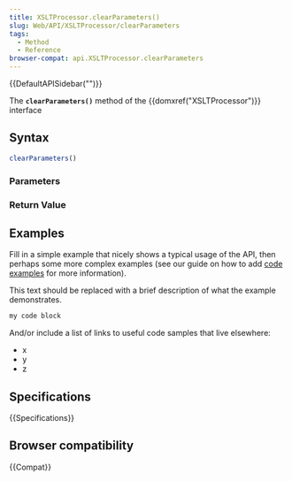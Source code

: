 ```yaml
---
title: XSLTProcessor.clearParameters()
slug: Web/API/XSLTProcessor/clearParameters
tags:
  - Method
  - Reference
browser-compat: api.XSLTProcessor.clearParameters
---
```

{{DefaultAPISidebar("")}}

The **`clearParameters()`** method of the {{domxref("XSLTProcessor")}} interface 

## Syntax

```js
clearParameters()
```

### Parameters



### Return Value



## Examples

Fill in a simple example that nicely shows a typical usage of the API, then perhaps some more complex examples (see our guide on how to add [code examples](/en-US/docs/MDN/Contribute/Structures/Code_examples) for more information).

This text should be replaced with a brief description of what the example demonstrates.

```js
my code block
```

And/or include a list of links to useful code samples that live elsewhere:

*   x
*   y
*   z

## Specifications

{{Specifications}}

## Browser compatibility

{{Compat}}

